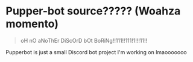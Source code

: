 # Pupper-bot source????? (Woahza momento)
> oH nO aNoThEr DiScOrD bOt BoRiNg!!111!!111!1!!!11!!

Pupperbot is just a small Discord bot project I'm working on lmaooooooo
